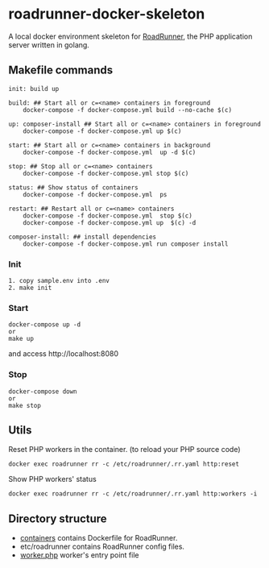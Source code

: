 # roadrunner-docker-skeleton
A local docker environment skeleton for [RoadRunner](https://github.com/spiral/roadrunner), the PHP application server written in golang.

## Makefile commands
```
init: build up

build: ## Start all or c=<name> containers in foreground
	docker-compose -f docker-compose.yml build --no-cache $(c)

up: composer-install ## Start all or c=<name> containers in foreground
	docker-compose -f docker-compose.yml up $(c)

start: ## Start all or c=<name> containers in background
	docker-compose -f docker-compose.yml  up -d $(c)

stop: ## Stop all or c=<name> containers
	docker-compose -f docker-compose.yml stop $(c)

status: ## Show status of containers
	docker-compose -f docker-compose.yml  ps

restart: ## Restart all or c=<name> containers
	docker-compose -f docker-compose.yml  stop $(c)
	docker-compose -f docker-compose.yml up  $(c) -d

composer-install: ## install dependencies
	docker-compose -f docker-compose.yml run composer install
```

### Init
```
1. copy sample.env into .env
2. make init
```

### Start

```
docker-compose up -d
or
make up
```

and access http://localhost:8080

### Stop

```
docker-compose down
or
make stop
```

## Utils

Reset PHP workers in the container. (to reload your PHP source code)

```
docker exec roadrunner rr -c /etc/roadrunner/.rr.yaml http:reset
```

Show PHP workers' status

```
docker exec roadrunner rr -c /etc/roadrunner/.rr.yaml http:workers -i
```

## Directory structure
- [containers](containers) contains Dockerfile for RoadRunner.
- etc/roadrunner contains RoadRunner config files.
- [worker.php](src/worker.php) worker's entry point file
